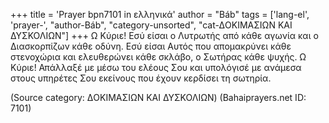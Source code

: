 +++
title = 'Prayer bpn7101 in ελληνικά'
author = "Báb"
tags = ['lang-el', 'prayer-', "author-Báb", "category-unsorted", "cat-∆ΟΚΙΜΑΣΙΩΝ ΚΑΙ ∆ΥΣΚΟΛΙΩΝ"]
+++
Ω Κύριε! Εσύ είσαι ο Λυτρωτής από κάθε αγωνία και ο ∆ιασκορπίζων κάθε οδύνη. Εσύ είσαι Αυτός που αποµακρύνει κάθε στενοχώρια και ελευθερώνει κάθε σκλάβο, ο Σωτήρας κάθε ψυχής. Ω Κύριε! Απάλλαξέ µε µέσω του ελέους Σου και υπολόγισέ µε ανάµεσα στους υπηρέτες Σου εκείνους που έχουν κερδίσει τη σωτηρία.

(Source category: ∆ΟΚΙΜΑΣΙΩΝ ΚΑΙ ∆ΥΣΚΟΛΙΩΝ)
(Bahaiprayers.net ID: 7101)
